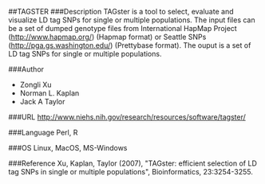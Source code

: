 ##TAGSTER
###Description
TAGster is a tool to select, evaluate and visualize LD tag SNPs for single or multiple populations. The input files can be a set of dumped genotype files from International HapMap Project (http://www.hapmap.org/) (Hapmap format) or Seattle SNPs (http://pga.gs.washington.edu/) (Prettybase format). The ouput is a set of LD tag SNPs for single or multiple populations.

###Author
* Zongli Xu
* Norman L. Kaplan
* Jack A Taylor

###URL
http://www.niehs.nih.gov/research/resources/software/tagster/

###Language
Perl, R

###OS
Linux, MacOS, MS-Windows

###Reference
Xu, Kaplan, Taylor (2007), "TAGster: efficient selection of LD tag SNPs in single or multiple populations", Bioinformatics, 23:3254-3255.


